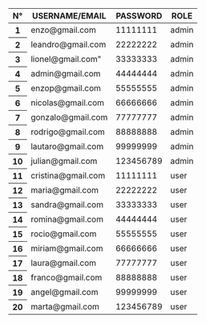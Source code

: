 <table class="table">
  <thead>
    <tr>
      <th scope="col">N°</th>
      <th scope="col">USERNAME/EMAIL</th>
      <th scope="col">PASSWORD</th>
      <th scope="col">ROLE</th>
    </tr>
  </thead>
  <tbody>
    <tr>
      <th scope="row">1</th>
      <td>enzo@gmail.com</td>
      <td>11111111</td>
      <td>admin</td>
    </tr>
    <tr>
      <th scope="row">2</th>
      <td>leandro@gmail.com</td>
      <td>22222222</td>
      <td>admin</td>
    </tr>
    <tr>
      <th scope="row">3</th>
      <td>lionel@gmail.com"</td>
      <td>33333333</td>
      <td>admin</td>
    </tr>
    <tr>
      <th scope="row">4</th>
      <td>admin@gmail.com</td>
      <td>44444444</td>
      <td>admin</td>
    </tr>
    <tr>
      <th scope="row">5</th>
      <td>enzop@gmail.com</td>
      <td>55555555</td>
      <td>admin</td>
    </tr>
    <tr>
      <th scope="row">6</th>
      <td>nicolas@gmail.com</td>
      <td>66666666</td>
      <td>admin</td>
    </tr>
    <tr>
      <th scope="row">7</th>
      <td>gonzalo@gmail.com</td>
      <td>77777777</td>
      <td>admin</td>
    </tr>
    <tr>
      <th scope="row">8</th>
      <td>rodrigo@gmail.com</td>
      <td>88888888</td>
      <td>admin</td>
    </tr>
    <tr>
      <th scope="row">9</th>
      <td>lautaro@gmail.com</td>
      <td>99999999</td>
      <td>admin</td>
    </tr>
    <tr>
      <th scope="row">10</th>
      <td>julian@gmail.com</td>
      <td>123456789</td>
      <td>admin</td>
    </tr>
    <tr>
      <th scope="row">11</th>
      <td>cristina@gmail.com</td>
      <td>11111111</td>
      <td>user</td>
    </tr>
    <tr>
      <th scope="row">12</th>
      <td>maria@gmail.com</td>
      <td>22222222</td>
      <td>user</td>
    </tr>
    <tr>
      <th scope="row">13</th>
      <td>sandra@gmail.com</td>
      <td>33333333</td>
      <td>user</td>
    </tr>
    <tr>
      <th scope="row">14</th>
      <td>romina@gmail.com</td>
      <td>44444444</td>
      <td>user</td>
    </tr>
    <tr>
      <th scope="row">15</th>
      <td>rocio@gmail.com</td>
      <td>55555555</td>
      <td>user</td>
    </tr>
    <tr>
      <th scope="row">16</th>
      <td>miriam@gmail.com</td>
      <td>66666666</td>
      <td>user</td>
    </tr>
    <tr>
      <th scope="row">17</th>
      <td>laura@gmail.com</td>
      <td>77777777</td>
      <td>user</td>
    </tr>
    <tr>
      <th scope="row">18</th>
      <td>franco@gmail.com</td>
      <td>88888888</td>
      <td>user</td>
    </tr>
    <tr>
      <th scope="row">19</th>
      <td>angel@gmail.com</td>
      <td>99999999</td>
      <td>user</td>
    </tr>
    <tr>
      <th scope="row">20</th>
      <td>marta@gmail.com</td>
      <td>123456789</td>
      <td>user</td>
    </tr>
